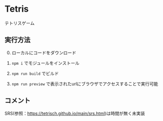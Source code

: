 # Tetris

テトリスゲーム

## 実行方法

0. ローカルにコードをダウンロード

1. `npm i` でモジュールをインストール

2. `npm run build` でビルド

3. `npm run preview` で表示されたurlにブラウザでアクセスすることで実行可能

## コメント

SRS(参照：https://tetrisch.github.io/main/srs.html)は時間が無く未実装
